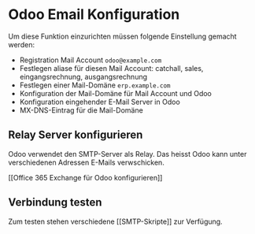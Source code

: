 # Odoo Email Konfiguration
Um diese Funktion einzurichten müssen folgende Einstellung gemacht werden:

* Registration Mail Account `odoo@example.com`
* Festlegen aliase für diesen Mail Account: catchall, sales, eingangsrechnung, ausgangsrechnung
* Festlegen einer Mail-Domäne `erp.example.com`
* Konfiguration der Mail-Domäne für Mail Account und Odoo
* Konfiguration eingehender E-Mail Server in Odoo
* MX-DNS-Eintrag für die Mail-Domäne


## Relay Server konfigurieren

Odoo verwendet den SMTP-Server als Relay. Das heisst Odoo kann unter verschiedenen Adressen E-Mails verwschicken.

[[Office 365 Exchange für Odoo konfigurieren]]

## Verbindung testen

Zum testen stehen verschiedene [[SMTP-Skripte]] zur Verfügung.